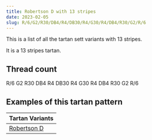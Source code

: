```yaml
---
title: Robertson D with 13 stripes
date: 2023-02-05
slug: R/6/G2/R30/DB4/R4/DB30/R4/G30/R4/DB4/R30/G2/R/6
---
```

This is a list of all the tartan sett variants with 13 stripes.

It is a 13 stripes tartan.


## Thread count
R/6 G2 R30 DB4 R4 DB30 R4 G30 R4 DB4 R30 G2 R/6

## Examples of this tartan pattern

| Tartan Variants |
|---------------|
| [Robertson D](/variants/r/6/g2/r30/db4/r4/db30/r4/g30/r4/db4/r30/g2/r/6-db00004c-g004c00-rc80000)||
